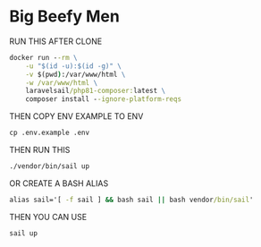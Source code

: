<h1><strong>Big Beefy Men</strong></h1>

RUN THIS AFTER CLONE
```cmd
docker run --rm \
    -u "$(id -u):$(id -g)" \
    -v $(pwd):/var/www/html \
    -w /var/www/html \
    laravelsail/php81-composer:latest \
    composer install --ignore-platform-reqs
```

THEN COPY ENV EXAMPLE TO ENV
```cmd
cp .env.example .env
```

THEN RUN THIS
```cmd
./vendor/bin/sail up
```

OR CREATE A BASH ALIAS
```cmd
alias sail='[ -f sail ] && bash sail || bash vendor/bin/sail'
```

THEN YOU CAN USE
```cmd
sail up
```
